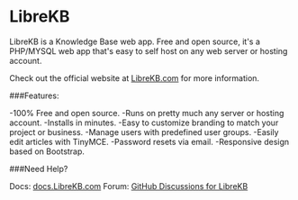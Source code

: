 # LibreKB
LibreKB is a Knowledge Base web app. Free and open source, it's a PHP/MYSQL web app that's easy to self host on any web server or hosting account.

Check out the official website at [LibreKB.com](https://librekb.com/) for more information.

###Features:

-100% Free and open source.
-Runs on pretty much any server or hosting account.
-Installs in minutes.
-Easy to customize branding to match your project or business.
-Manage users with predefined user groups.
-Easily edit articles with TinyMCE.
-Password resets via email.
-Responsive design based on Bootstrap.

###Need Help?

Docs: [docs.LibreKB.com](https://docs.librekb.com/)
Forum: [GitHub Discussions for LibreKB](https://github.com/michaelstaake/LibreKB/discussions)